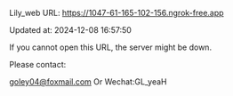 Lily_web URL: https://1047-61-165-102-156.ngrok-free.app

Updated at: 2024-12-08 16:57:50

If you cannot open this URL, the server might be down.

Please contact: 

goley04@foxmail.com Or Wechat:GL_yeaH